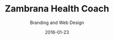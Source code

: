 ---
title: Zambrana Health Coach
subtitle: Branding and Web Design
layout: default
modal-id: 1
date: 2016-01-23
img: zambrana-health-coach.png
thumbnail: zambrana-health-coach-preview.png
alt: showcase of work made for Andrea Zambrana Health Coach
thumb-alt: thumbnail preview img, click to open modal window with example of work done for Andrea Zambrana Health Coach
project-date: June 2015
client: Zambrana Health Coach
website: http://www.zambranahealthcoach.com/hsf-programas/
category: Graphic Design, Web Design
description: Andrea Zambrana is a health coach who specializes in helping women live healthier lives. This project consisted on designing three e-books, their respective online selling pages complete with web graphics. Each e-books had edited images and illustrated exercise routines. The sale pages were designed in WordPress.<p>
                                For more information on these e-books you can visit Zambrana Health Coach's <a href="http://www.zambranahealthcoach.com/" target="_blank">website</a> or each of <a href="http://andreazambrana.com/rutinasgym/" target="_blank">Gym</a>, <a href="http://andreazambrana.com/rutinascasa-2/" target="_blank">Home</a> or <a href="http://andreazambrana.com/hiit/" target="_blank">HIIT</a> exercise e-books webpages.</p>


---